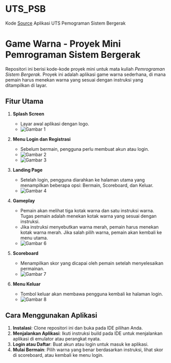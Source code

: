 # UTS_PSB
Kode [Source](src) Aplikasi UTS Pemograman Sistem Bergerak

# Game Warna - Proyek Mini Pemrograman Sistem Bergerak

Repositori ini berisi kode-kode proyek mini untuk mata kuliah *Pemrograman Sistem Bergerak*. Proyek ini adalah aplikasi game warna sederhana, di mana pemain harus menekan warna yang sesuai dengan instruksi yang ditampilkan di layar.

## Fitur Utama

1. **Splash Screen**
   - Layar awal aplikasi dengan logo.
   -  ![Gambar 1](HasilProyek/Gambar1.png)

2. **Menu Login dan Registrasi**
   - Sebelum bermain, pengguna perlu membuat akun atau login.
   -  ![Gambar 2](HasilProyek/Gambar3.png)
   -  ![Gambar 3](HasilProyek/Gambar4.png)

3. **Landing Page**
   - Setelah login, pengguna diarahkan ke halaman utama yang menampilkan beberapa opsi: Bermain, Scoreboard, dan Keluar.
   -  ![Gambar 4](HasilProyek/Gambar4.png)

4. **Gameplay**
   - Pemain akan melihat tiga kotak warna dan satu instruksi warna. Tugas pemain adalah menekan kotak warna yang sesuai dengan instruksi.
   - Jika instruksi menyebutkan warna merah, pemain harus menekan kotak warna merah. Jika salah pilih warna, pemain akan kembali ke menu utama.
   -  ![Gambar 6](HasilProyek/Gambar6.png)

5. **Scoreboard**
   - Menampilkan skor yang dicapai oleh pemain setelah menyelesaikan permainan.
   -  ![Gambar 7](HasilProyek/Gambar7.png)

6. **Menu Keluar**
   - Tombol keluar akan membawa pengguna kembali ke halaman login.
   -  ![Gambar 8](HasilProyek/Gambar2.png)

## Cara Menggunakan Aplikasi

1. **Instalasi**: Clone repositori ini dan buka pada IDE pilihan Anda.
2. **Menjalankan Aplikasi**: Ikuti instruksi build pada IDE untuk menjalankan aplikasi di emulator atau perangkat nyata.
3. **Login atau Daftar**: Buat akun atau login untuk masuk ke aplikasi.
4. **Mulai Bermain**: Pilih warna yang benar berdasarkan instruksi, lihat skor di scoreboard, atau kembali ke menu login.


